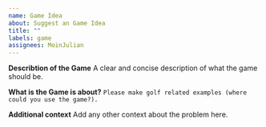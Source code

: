 ```yaml
---
name: Game Idea
about: Suggest an Game Idea
title: ""
labels: game
assignees: MoinJulian
---
```


**Describtion of the Game**
A clear and concise description of what the game should be.

**What is the Game is about?**
`Please make golf related examples (where could you use the game?).`

**Additional context**
Add any other context about the problem here.
